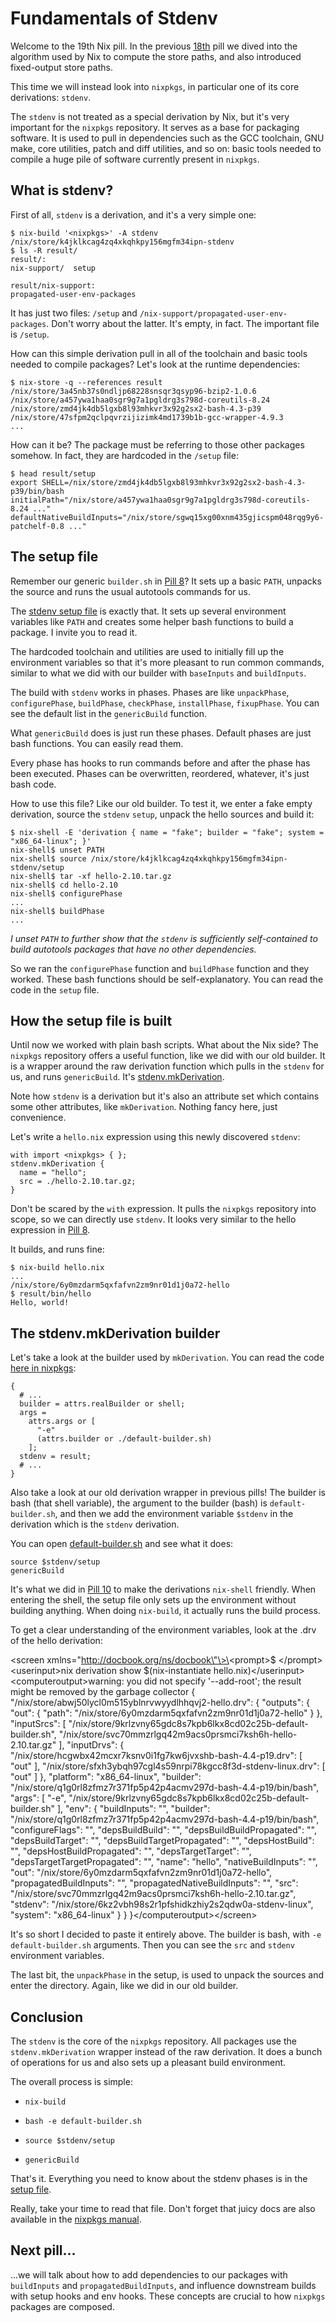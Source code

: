 # Fundamentals of Stdenv

Welcome to the 19th Nix pill. In the previous [18th](#nix-store-paths) pill we dived into the algorithm used by Nix to compute the store paths, and also introduced fixed-output store paths.

This time we will instead look into `nixpkgs`, in particular one of its core derivations: `stdenv`.

The `stdenv` is not treated as a special derivation by Nix, but it\'s very important for the `nixpkgs` repository. It serves as a base for packaging software. It is used to pull in dependencies such as the GCC toolchain, GNU make, core utilities, patch and diff utilities, and so on: basic tools needed to compile a huge pile of software currently present in `nixpkgs`.

## What is stdenv?

First of all, `stdenv` is a derivation, and it\'s a very simple one:

    $ nix-build '<nixpkgs>' -A stdenv
    /nix/store/k4jklkcag4zq4xkqhkpy156mgfm34ipn-stdenv
    $ ls -R result/
    result/:
    nix-support/  setup

    result/nix-support:
    propagated-user-env-packages

It has just two files: `/setup` and `/nix-support/propagated-user-env-packages`. Don\'t worry about the latter. It\'s empty, in fact. The important file is `/setup`.

How can this simple derivation pull in all of the toolchain and basic tools needed to compile packages? Let\'s look at the runtime dependencies:

    $ nix-store -q --references result
    /nix/store/3a45nb37s0ndljp68228snsqr3qsyp96-bzip2-1.0.6
    /nix/store/a457ywa1haa0sgr9g7a1pgldrg3s798d-coreutils-8.24
    /nix/store/zmd4jk4db5lgxb8l93mhkvr3x92g2sx2-bash-4.3-p39
    /nix/store/47sfpm2qclpqvrzijizimk4md1739b1b-gcc-wrapper-4.9.3
    ...

How can it be? The package must be referring to those other packages somehow. In fact, they are hardcoded in the `/setup` file:

    $ head result/setup
    export SHELL=/nix/store/zmd4jk4db5lgxb8l93mhkvr3x92g2sx2-bash-4.3-p39/bin/bash
    initialPath="/nix/store/a457ywa1haa0sgr9g7a1pgldrg3s798d-coreutils-8.24 ..."
    defaultNativeBuildInputs="/nix/store/sgwq15xg00xnm435gjicspm048rqg9y6-patchelf-0.8 ..."

## The setup file

Remember our generic `builder.sh` in [Pill 8](#generic-builders)? It sets up a basic `PATH`, unpacks the source and runs the usual autotools commands for us.

The [stdenv setup file](https://github.com/NixOS/nixpkgs/blob/master/pkgs/stdenv/generic/setup.sh) is exactly that. It sets up several environment variables like `PATH` and creates some helper bash functions to build a package. I invite you to read it.

The hardcoded toolchain and utilities are used to initially fill up the environment variables so that it\'s more pleasant to run common commands, similar to what we did with our builder with `baseInputs` and `buildInputs`.

The build with `stdenv` works in phases. Phases are like `unpackPhase`, `configurePhase`, `buildPhase`, `checkPhase`, `installPhase`, `fixupPhase`. You can see the default list in the `genericBuild` function.

What `genericBuild` does is just run these phases. Default phases are just bash functions. You can easily read them.

Every phase has hooks to run commands before and after the phase has been executed. Phases can be overwritten, reordered, whatever, it\'s just bash code.

How to use this file? Like our old builder. To test it, we enter a fake empty derivation, source the `stdenv` `setup`, unpack the hello sources and build it:

    $ nix-shell -E 'derivation { name = "fake"; builder = "fake"; system = "x86_64-linux"; }'
    nix-shell$ unset PATH
    nix-shell$ source /nix/store/k4jklkcag4zq4xkqhkpy156mgfm34ipn-stdenv/setup
    nix-shell$ tar -xf hello-2.10.tar.gz
    nix-shell$ cd hello-2.10
    nix-shell$ configurePhase
    ...
    nix-shell$ buildPhase
    ...

*I unset `PATH` to further show that the `stdenv` is sufficiently self-contained to build autotools packages that have no other dependencies.*

So we ran the `configurePhase` function and `buildPhase` function and they worked. These bash functions should be self-explanatory. You can read the code in the `setup` file.

## How the setup file is built

Until now we worked with plain bash scripts. What about the Nix side? The `nixpkgs` repository offers a useful function, like we did with our old builder. It is a wrapper around the raw derivation function which pulls in the `stdenv` for us, and runs `genericBuild`. It\'s [stdenv.mkDerivation](https://github.com/NixOS/nixpkgs/blob/master/pkgs/stdenv/generic/make-derivation.nix).

Note how `stdenv` is a derivation but it\'s also an attribute set which contains some other attributes, like `mkDerivation`. Nothing fancy here, just convenience.

Let\'s write a `hello.nix` expression using this newly discovered `stdenv`:

    with import <nixpkgs> { };
    stdenv.mkDerivation {
      name = "hello";
      src = ./hello-2.10.tar.gz;
    }

Don\'t be scared by the `with` expression. It pulls the `nixpkgs` repository into scope, so we can directly use `stdenv`. It looks very similar to the hello expression in [Pill 8](#generic-builders).

It builds, and runs fine:

    $ nix-build hello.nix
    ...
    /nix/store/6y0mzdarm5qxfafvn2zm9nr01d1j0a72-hello
    $ result/bin/hello
    Hello, world!

## The stdenv.mkDerivation builder

Let\'s take a look at the builder used by `mkDerivation`. You can read the code [here in nixpkgs](https://github.com/NixOS/nixpkgs/blob/master/pkgs/stdenv/generic/make-derivation.nix):

    {
      # ...
      builder = attrs.realBuilder or shell;
      args =
        attrs.args or [
          "-e"
          (attrs.builder or ./default-builder.sh)
        ];
      stdenv = result;
      # ...
    }

Also take a look at our old derivation wrapper in previous pills! The builder is bash (that shell variable), the argument to the builder (bash) is `default-builder.sh`, and then we add the environment variable `$stdenv` in the derivation which is the `stdenv` derivation.

You can open [default-builder.sh](https://github.com/NixOS/nixpkgs/blob/master/pkgs/stdenv/generic/default-builder.sh) and see what it does:

    source $stdenv/setup
    genericBuild

It\'s what we did in [Pill 10](#developing-with-nix-shell) to make the derivations `nix-shell` friendly. When entering the shell, the setup file only sets up the environment without building anything. When doing `nix-build`, it actually runs the build process.

To get a clear understanding of the environment variables, look at the .drv of the hello derivation:

\<screen xmlns=\"http://docbook.org/ns/docbook\"\>\<prompt\>\$ \</prompt\>\<userinput\>nix derivation show \$(nix-instantiate hello.nix)\</userinput\> \<computeroutput\>warning: you did not specify \'\--add-root\'; the result might be removed by the garbage collector { \"/nix/store/abwj50lycl0m515yblnrvwyydlhhqvj2-hello.drv\": { \"outputs\": { \"out\": { \"path\": \"/nix/store/6y0mzdarm5qxfafvn2zm9nr01d1j0a72-hello\" } }, \"inputSrcs\": \[ \"/nix/store/9krlzvny65gdc8s7kpb6lkx8cd02c25b-default-builder.sh\", \"/nix/store/svc70mmzrlgq42m9acs0prsmci7ksh6h-hello-2.10.tar.gz\" \], \"inputDrvs\": { \"/nix/store/hcgwbx42mcxr7ksnv0i1fg7kw6jvxshb-bash-4.4-p19.drv\": \[ \"out\" \], \"/nix/store/sfxh3ybqh97cgl4s59nrpi78kgcc8f3d-stdenv-linux.drv\": \[ \"out\" \] }, \"platform\": \"x86_64-linux\", \"builder\": \"/nix/store/q1g0rl8zfmz7r371fp5p42p4acmv297d-bash-4.4-p19/bin/bash\", \"args\": \[ \"-e\", \"/nix/store/9krlzvny65gdc8s7kpb6lkx8cd02c25b-default-builder.sh\" \], \"env\": { \"buildInputs\": \"\", \"builder\": \"/nix/store/q1g0rl8zfmz7r371fp5p42p4acmv297d-bash-4.4-p19/bin/bash\", \"configureFlags\": \"\", \"depsBuildBuild\": \"\", \"depsBuildBuildPropagated\": \"\", \"depsBuildTarget\": \"\", \"depsBuildTargetPropagated\": \"\", \"depsHostBuild\": \"\", \"depsHostBuildPropagated\": \"\", \"depsTargetTarget\": \"\", \"depsTargetTargetPropagated\": \"\", \"name\": \"hello\", \"nativeBuildInputs\": \"\", \"out\": \"/nix/store/6y0mzdarm5qxfafvn2zm9nr01d1j0a72-hello\", \"propagatedBuildInputs\": \"\", \"propagatedNativeBuildInputs\": \"\", \"src\": \"/nix/store/svc70mmzrlgq42m9acs0prsmci7ksh6h-hello-2.10.tar.gz\", \"stdenv\": \"/nix/store/6kz2vbh98s2r1pfshidkzhiy2s2qdw0a-stdenv-linux\", \"system\": \"x86_64-linux\" } } }\</computeroutput\>\</screen\>

It\'s so short I decided to paste it entirely above. The builder is bash, with `-e default-builder.sh` arguments. Then you can see the `src` and `stdenv` environment variables.

The last bit, the `unpackPhase` in the setup, is used to unpack the sources and enter the directory. Again, like we did in our old builder.

## Conclusion

The `stdenv` is the core of the `nixpkgs` repository. All packages use the `stdenv.mkDerivation` wrapper instead of the raw derivation. It does a bunch of operations for us and also sets up a pleasant build environment.

The overall process is simple:

-   `nix-build`

-   `bash -e default-builder.sh`

-   `source $stdenv/setup`

-   `genericBuild`

That\'s it. Everything you need to know about the stdenv phases is in the [setup file](https://github.com/NixOS/nixpkgs/blob/master/pkgs/stdenv/generic/setup.sh).

Really, take your time to read that file. Don\'t forget that juicy docs are also available in the [nixpkgs manual](http://nixos.org/nixpkgs/manual/#chap-stdenv).

## Next pill\...

\...we will talk about how to add dependencies to our packages with `buildInputs` and `propagatedBuildInputs`, and influence downstream builds with setup hooks and env hooks. These concepts are crucial to how `nixpkgs` packages are composed.

